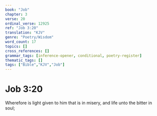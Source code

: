 ```yaml
---
book: "Job"
chapter: 3
verse: 20
ordinal_verse: 12925
ref: "Job 3:20"
translation: "KJV"
genre: "Poetry/Wisdom"
word_count: 17
topics: []
cross_references: []
grammar_tags: [inference-opener, conditional, poetry-register]
thematic_tags: []
tags: ["Bible","KJV","Job"]
---
```


# Job 3:20

Wherefore is light given to him that is in misery, and life unto the bitter in soul;

